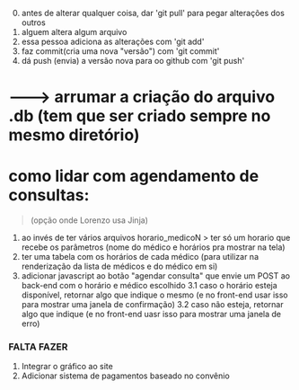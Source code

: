 0. antes de alterar qualquer coisa, dar 'git pull' para pegar alterações dos outros
1. alguem altera algum arquivo
2. essa pessoa adiciona as alterações com 'git add'
3. faz commit(cria uma nova "versão") com 'git commit'
4. dá push (envia) a versão nova para oo github com 'git push'

# ---> arrumar a criação do arquivo .db (tem que ser criado sempre no mesmo diretório)

# como lidar com agendamento de consultas:
> (opção onde Lorenzo usa Jinja)
1. ao invés de ter vários arquivos horario_medicoN > ter só um horario que recebe os parâmetros (nome do médico e horários pra mostrar na tela)
2. ter uma tabela com os horários de cada médico (para utilizar na renderização da lista de médicos e do médico em si)
3. adicionar javascript ao botão "agendar consulta" que envie um POST ao back-end com o horário e médico escolhido
3.1 caso o horário esteja disponível, retornar algo que indique o mesmo (e no front-end usar isso para mostrar uma janela de confirmação)
3.2 caso não esteja, retornar algo que indique (e no front-end uasr isso para mostrar uma janela de erro)

### FALTA FAZER ### 
1. Integrar o gráfico ao site 
2. Adicionar sistema de pagamentos baseado no convênio 
